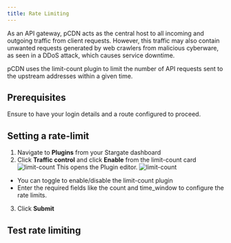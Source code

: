 ```yaml
---
title: Rate Limiting
---
```


As an API gateway, pCDN acts as the central host to all incoming and outgoing traffic from client requests. However, this traffic may also contain unwanted requests generated by web crawlers from malicious cyberware, as seen in a DDoS attack, which causes service downtime. 

pCDN uses the limit-count plugin to limit the number of API requests sent to the upstream addresses within a given time.

## Prerequisites

Ensure to have your login details and a route configured to proceed.

## Setting a rate-limit

1. Navigate to **Plugins** from your Stargate dashboard
1. Click **Traffic control** and click **Enable** from the limit-count card
![limit-count](/img/pcdn/limit-count.png)
This opens the Plugin editor.
![limit-count](/img/pcdn/plugin-editor.png)
 - You can toggle to enable/disable the limit-count plugin
 - Enter the required fields like the count and time_window to configure the rate limits.
3. Click **Submit**

## Test rate limiting
